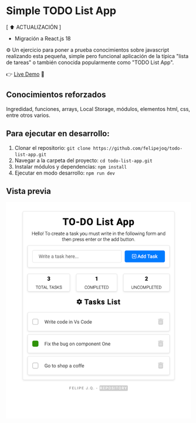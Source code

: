 # Simple TODO List App

[ ⬆️ ACTUALIZACIÓN ]

- Migración a React.js 18

⚙️ Un ejercicio para poner a prueba conocimientos sobre javascript realizando esta pequeña, simple pero funcional aplicación de la típica "lista de tareas" o también conocida popularmente como "TODO List App".

👉 [Live Demo](https://felipejoq.github.io/todo-list-app) 📝

## Conocimientos reforzados

Ingredidad, funciones, arrays, Local Storage, módulos, elementos html, css, entre otros varios.

## Para ejecutar en desarrollo:

1. Clonar el repositorio:
`git clone https://github.com/felipejoq/todo-list-app.git`
2. Navegar a la carpeta del proyecto:
`cd todo-list-app.git`
3. Instalar módulos y dependencias:
`npm install`
4. Ejecutar en modo desarrollo:
`npm run dev`

## Vista previa

![alt text](https://github.com/felipejoq/todo-list-app/blob/main/preview-min.png?raw=true)
